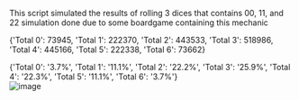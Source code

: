 This script simulated the results of rolling 3 dices that contains 00, 11, and 22
simulation done due to some boardgame containing this mechanic

{'Total 0': 73945, 'Total 1': 222370, 'Total 2': 443533, 'Total 3': 518986, 
 'Total 4': 445166, 'Total 5': 222338, 'Total 6': 73662}

 {'Total 0': '3.7%', 'Total 1': '11.1%', 'Total 2': '22.2%', 'Total 3': '25.9%', 
 'Total 4': '22.3%', 'Total 5': '11.1%', 'Total 6': '3.7%'}  
![image](https://github.com/WildSphee/3_dice_roll_simulation/assets/38903045/4a79378a-2a70-4a19-a82a-781d8eac4b99)

